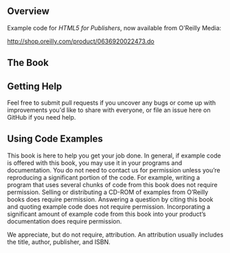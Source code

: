 ## Overview

Example code for *HTML5 for Publishers*, now available from O'Reilly Media:

http://shop.oreilly.com/product/0636920022473.do

## The Book


## Getting Help

Feel free to submit pull requests if you uncover any bugs or come up with improvements you'd like to share with everyone, or file an issue here on GitHub if you need help.


## Using Code Examples

This book is here to help you get your job done. In general, if example code is
offered with this book, you may use it in your programs and documentation. You
do not need to contact us for permission unless you’re reproducing a
significant portion of the code. For example, writing a program that uses
several chunks of code from this book does not require permission. Selling or
distributing a CD-ROM of examples from O’Reilly books does require permission.
Answering a question by citing this book and quoting example code does not
require permission. Incorporating a significant amount of example code from
this book into your product’s documentation does require permission.

We appreciate, but do not require, attribution. An attribution usually includes the title, author, publisher, and ISBN. 
